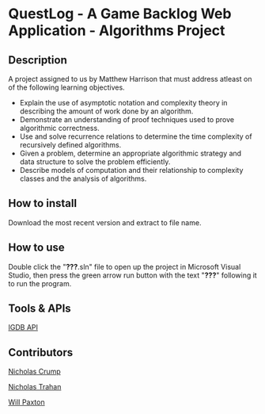 # QuestLog - A Game Backlog Web Application - Algorithms Project

## Description
A project assigned to us by Matthew Harrison that must address atleast on of the following learning objectives.

* Explain the use of asymptotic notation and complexity theory in describing the amount of work done by an algorithm.
* Demonstrate an understanding of proof techniques used to prove algorithmic correctness.
* Use and solve recurrence relations to determine the time complexity of recursively defined algorithms.
* Given a problem, determine an appropriate algorithmic strategy and data structure to solve the problem efficiently.
* Describe models of computation and their relationship to complexity classes and the analysis of algorithms.

## How to install
Download the most recent version and extract to file name.

## How to use
Double click the "**???**.sln" file to open up the project in Microsoft Visual Studio, then press the green arrow run button with the text "**???**" following it to run the program.

## Tools & APIs
[IGDB API](https://api-docs.igdb.com/#getting-started)

## Contributors
[Nicholas Crump](https://github.com/Kataruse)

[Nicholas Trahan](https://github.com/NicholasTrahan)

[Will Paxton](https://github.com/willpaxton)
